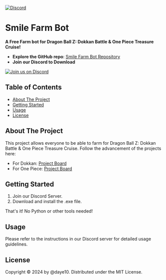[![Discord](https://dcbadge.vercel.app/api/server/q59QbpqH2Z?style=flat)](https://discord.gg/q59QbpqH2Z) 
# Smile Farm Bot

**A Free Farm bot for Dragon Ball Z: Dokkan Battle & One Piece Treasure Cruise!**

- **Explore the GitHub repo**: [Smile Farm Bot Repository](https://github.com/daye10/smile)
- **Join our Discord to Download**

[![Join us on Discord](https://invidget.switchblade.xyz/q59QbpqH2Z)](https://discord.gg/q59QbpqH2Z)

## Table of Contents

- [About The Project](#about-the-project)
- [Getting Started](#getting-started)
- [Usage](#usage)
- [License](#license)

## About The Project

This project allows everyone to be able to farm for Dragon Ball Z: Dokkan Battle & One Piece Treasure Cruise. Follow the advancement of the projects here:

- For Dokkan: [Project Board](https://github.com/users/daye10/projects/1)
- For One Piece: [Project Board](https://github.com/users/daye10/projects/2)

## Getting Started

1. Join our Discord Server.
2. Download and install the .exe file.

That's it! No Python or other tools needed!

## Usage

Please refer to the instructions in our Discord server for detailed usage guidelines.

## License

Copyright © 2024 by @daye10. Distributed under the MIT License.

